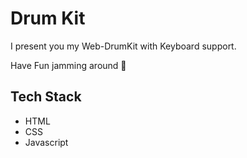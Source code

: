 # Drum Kit 

I present you my Web-DrumKit with Keyboard support. 

Have Fun jamming around :musical_keyboard:

## Tech Stack 
- HTML
- CSS
- Javascript
